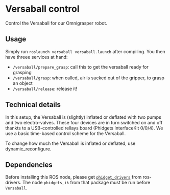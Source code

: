# Versaball control

Control the Versaball for our Omnigrasper robot.

## Usage

Simply run `roslaunch versaball versaball.launch` after compiling. You then have threee services at hand:

- `/versaball/prepare_grasp`: call this to get the versaball ready for grasping
- `/versaball/grasp`: when called, air is sucked out of the gripper, to grasp an object
- `/versaball/release`: release it!

## Technical details

In this setup, the Versaball is (slightly) inflated or deflated with two pumps and two electro-valves. These four devices are in turn switched on and off thankts to a USB-controlled rellays board (Phidgets InterfaceKit 0/0/4). We use a basic time-based control scheme for the Versaball.

To change how much the Versaball is inflated or deflated, use dynamic_reconfigure.

## Dependencies

Before installing this ROS node, please get [`phidget_drivers`](https://github.com/ros-drivers/phidgets_drivers) from ros-drivers. The node `phidgets_ik` from that package must be run before `Versaball`.
